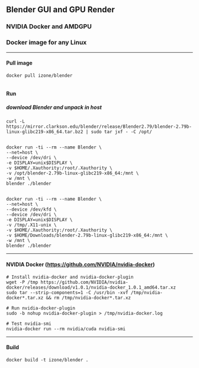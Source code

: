 ## Blender GUI and GPU Render
### NVIDIA Docker and AMDGPU
### Docker image for any Linux

-----
#### Pull image
```
docker pull izone/blender
```
```
```
#### Run
##### download Blender and unpack in host
```
curl -L https://mirror.clarkson.edu/blender/release/Blender2.79/blender-2.79b-linux-glibc219-x86_64.tar.bz2 | sudo tar jxf - -C /opt/
```
```
```
```
docker run -ti --rm --name Blender \
--net=host \
--device /dev/dri \
-e DISPLAY=unix$DISPLAY \
-v $HOME/.Xauthority:/root/.Xauthority \
-v /opt/blender-2.79b-linux-glibc219-x86_64:/mnt \
-w /mnt \
blender ./blender
```
```
```
```
docker run -ti --rm --name Blender \
--net=host \
--device /dev/kfd \
--device /dev/dri \
-e DISPLAY=unix$DISPLAY \
-v /tmp/.X11-unix \
-v $HOME/.Xauthority:/root/.Xauthority \
-v $HOME/Downloads/blender-2.79b-linux-glibc219-x86_64:/mnt \
-w /mnt \
blender ./blender
```

-----
#### NVIDIA Docker (https://github.com/NVIDIA/nvidia-docker)
```
# Install nvidia-docker and nvidia-docker-plugin
wget -P /tmp https://github.com/NVIDIA/nvidia-docker/releases/download/v1.0.1/nvidia-docker_1.0.1_amd64.tar.xz
sudo tar --strip-components=1 -C /usr/bin -xvf /tmp/nvidia-docker*.tar.xz && rm /tmp/nvidia-docker*.tar.xz

# Run nvidia-docker-plugin
sudo -b nohup nvidia-docker-plugin > /tmp/nvidia-docker.log

# Test nvidia-smi
nvidia-docker run --rm nvidia/cuda nvidia-smi
```

-----
#### Build
```
docker build -t izone/blender .
```
